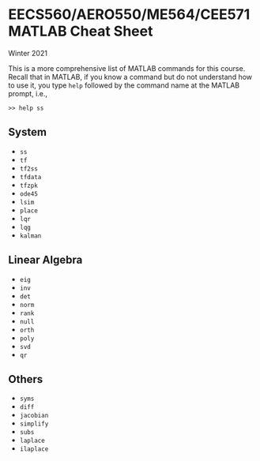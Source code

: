 # EECS560/AERO550/ME564/CEE571 MATLAB Cheat Sheet
Winter 2021

This is a more comprehensive list of MATLAB commands for this course. Recall that in MATLAB, if you know a command but do not understand how to use it, you type `help` followed by the command name at the MATLAB prompt, i.e.,
```
>> help ss
```

## System
- `ss`
- `tf`
- `tf2ss`
- `tfdata`
- `tfzpk`
- `ode45`
- `lsim`
- `place`
- `lqr`
- `lqg`
- `kalman`

## Linear Algebra
- `eig`
- `inv`
- `det`
- `norm`
- `rank`
- `null`
- `orth`
- `poly`
- `svd`
- `qr`

## Others
- `syms`
- `diff`
- `jacobian`
- `simplify`
- `subs`
- `laplace`
- `ilaplace`
